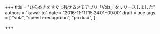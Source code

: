 +++
title = "ひらめきをすぐに残せるメモアプリ「Voiz」をリリースしました"
authors = "kawahito"
date = "2016-11-11T15:24:01+09:00"
draft = true
tags = [
  "voiz",
  "speech-recognition",
  "product",
]

+++

